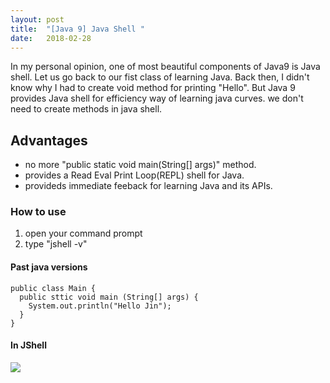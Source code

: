 ```yaml
---
layout: post
title:  "[Java 9] Java Shell "
date:   2018-02-28
---
```


In my personal opinion, one of most beautiful components of Java9 is Java shell. Let us go back to our fist class of learning Java. Back then, I didn't know why I had to create void method for printing "Hello". But Java 9 provides Java shell for efficiency way of learning java curves. we don't need to create methods in java shell.  

## Advantages
+ no more "public static void main(String[] args)" method.
+ provides a Read Eval Print Loop(REPL) shell for Java.
+ provideds immediate feeback for learning Java and its APIs.

### How to use
1. open your command prompt
2. type "jshell -v"


#### Past java versions
````
public class Main {
  public sttic void main (String[] args) {
    System.out.println("Hello Jin");
  }
}
````
#### In JShell
<img src="https://cdn-images-1.medium.com/max/800/1*udlQwFkgMyAz83csRhqMGQ.png">
